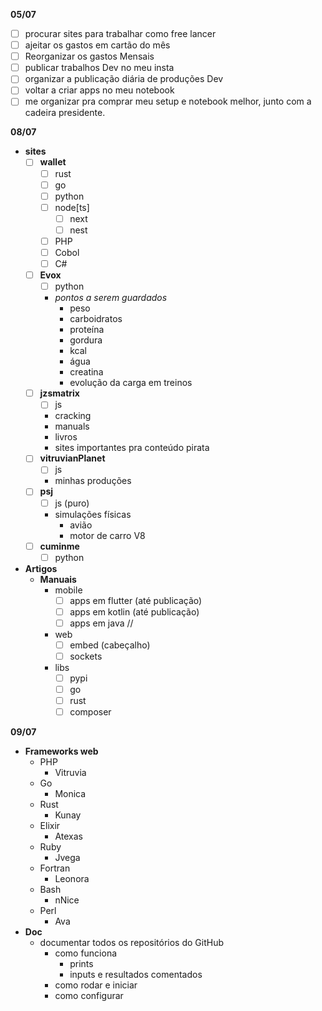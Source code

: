 **05/07**
- [ ] procurar sites para trabalhar como free lancer
- [ ] ajeitar os gastos em cartão do mês
- [ ] Reorganizar os gastos Mensais
- [ ] publicar trabalhos Dev no meu insta 
- [ ] organizar a publicação diária de produções Dev 
- [ ] voltar a criar apps no meu notebook 
- [ ] me organizar pra comprar meu setup e notebook melhor, junto com a cadeira presidente.

**08/07**
- **sites**
	- [ ] **wallet**
		- [ ] rust
		- [ ] go
		- [ ] python
		- [ ] node[ts]
			- [ ] next 
			- [ ] nest
		- [ ] PHP
		- [ ] Cobol
		- [ ] C#
	- [ ] **Evox**
		- [ ] python 
		- *pontos a serem guardados*
			- peso
			- carboidratos 
			- proteína 
			- gordura 
			- kcal
			- água 
			- creatina 
			- evolução da carga em treinos
	- [ ] **jzsmatrix**
		- [ ] js
		- cracking
		- manuals 
		- livros
		- sites importantes pra conteúdo pirata
	- [ ] **vitruvianPlanet**
		- [ ] js
		- minhas produções 
	- [ ] **psj**
		- [ ] js (puro)
		- simulações físicas
			- avião 
			- motor de carro V8
	- [ ] **cuminme**
		- [ ] python 
- **Artigos**
	- **Manuais**
		- mobile
			- [ ] apps em flutter  (até publicação)
			- [ ] apps em kotlin (até publicação)
			- [ ] apps em java //
		- web
			- [ ] embed (cabeçalho)
			- [ ] sockets
		- libs
			- [ ] pypi
			- [ ] go
			- [ ] rust 
			- [ ] composer 

**09/07**
- **Frameworks web**
	- PHP 
		- Vitruvia
	- Go
		- Monica
	- Rust 
		- Kunay
	- Elixir 
		- Atexas
	- Ruby
		- Jvega
	- Fortran 
		- Leonora 
	- Bash
		- nNice
	- Perl
		- Ava
- **Doc**
	- documentar todos os repositórios do GitHub 
		- como funciona 
			- prints
			- inputs e resultados comentados
		- como rodar e iniciar 
		- como configurar 


